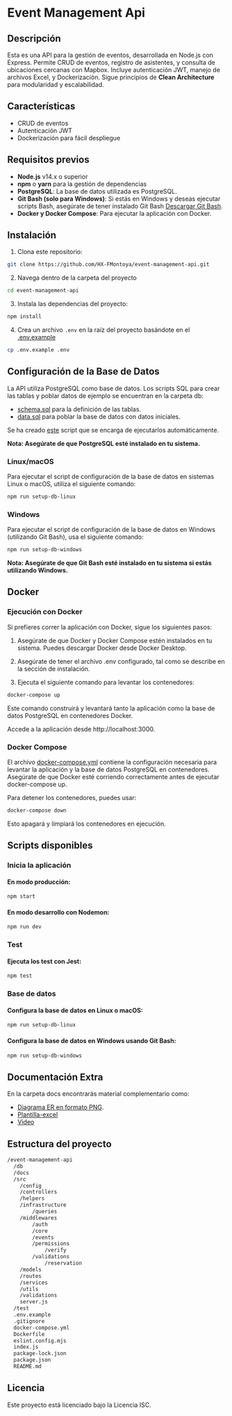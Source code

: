 # Event Management Api

## Descripción

Esta es una API para la gestión de eventos, desarrollada en Node.js con Express. Permite CRUD de eventos, registro de asistentes, y consulta de ubicaciones cercanas con Mapbox. Incluye autenticación JWT, manejo de archivos Excel, y Dockerización. Sigue principios de **Clean Architecture** para modularidad y escalabilidad.

## Características
- CRUD de eventos
- Autenticación JWT
- Dockerización para fácil despliegue

## Requisitos previos

- **Node.js** v14.x o superior
- **npm** o **yarn** para la gestión de dependencias
- **PostgreSQL**: La base de datos utilizada es PostgreSQL.
- **Git Bash (solo para Windows)**: Si estás en Windows y deseas ejecutar scripts Bash, asegúrate de tener instalado Git Bash [Descargar Git Bash](https://git-scm.com/).
- **Docker y Docker Compose**: Para ejecutar la aplicación con Docker.

## Instalación

1. Clona este repositorio:

```bash
git clone https://github.com/HX-FMontoya/event-management-api.git
```
2. Navega dentro de la carpeta del proyecto
```bash
cd event-management-api
```

3. Instala las dependencias del proyecto:

```bash
npm install
```

4. Crea un archivo `.env` en la raíz del proyecto basándote en el [.env.example](/event-management-api/.env.example)

```bash
cp .env.example .env
```

## Configuración de la Base de Datos

La API utiliza PostgreSQL como base de datos. Los scripts SQL para crear las tablas y poblar datos de ejemplo se encuentran en la carpeta db:

- [schema.sql](/event-management-api/db/schema.sql) para la definición de las tablas.
- [data.sql](/event-management-api/db/data.sql) para poblar la base de datos con datos iniciales.

Se ha creado [este](/event-management-api/setup-db.sh) script que se encarga de ejecutarlos automáticamente.

**Nota: Asegúrate de que PostgreSQL esté instalado en tu sistema.**

### Linux/macOS
Para ejecutar el script de configuración de la base de datos en sistemas Linux o macOS, utiliza el siguiente comando:

```bash
npm run setup-db-linux
```

### Windows
Para ejecutar el script de configuración de la base de datos en Windows (utilizando Git Bash), usa el siguiente comando:

```bash
npm run setup-db-windows
```

**Nota: Asegúrate de que Git Bash esté instalado en tu sistema si estás utilizando Windows.**

## Docker
### Ejecución con Docker
Si prefieres correr la aplicación con Docker, sigue los siguientes pasos:

1. Asegúrate de que Docker y Docker Compose estén instalados en tu sistema. Puedes descargar Docker desde Docker Desktop.

2. Asegúrate de tener el archivo .env configurado, tal como se describe en la sección de instalación.

3. Ejecuta el siguiente comando para levantar los contenedores:

```bash
docker-compose up
```
Este comando construirá y levantará tanto la aplicación como la base de datos PostgreSQL en contenedores Docker.

Accede a la aplicación desde http://localhost:3000.

### Docker Compose
El archivo [docker-compose.yml](/event-management-api/docker-compose.yml) contiene la configuración necesaria para levantar la aplicación y la base de datos PostgreSQL en contenedores. Asegúrate de que Docker esté corriendo correctamente antes de ejecutar docker-compose up.

Para detener los contenedores, puedes usar:

```bash
docker-compose down
```
Esto apagará y limpiará los contenedores en ejecución.

## Scripts disponibles
### Inicia la aplicación
#### En modo producción:
```bash
npm start
```
#### En modo desarrollo con Nodemon:
```bash
npm run dev
```
### Test
#### Ejecuta los test con Jest:
```bash
npm test
```
### Base de datos
#### Configura la base de datos en Linux o macOS:
```bash
npm run setup-db-linux
```
#### Configura la base de datos en Windows usando Git Bash:
```bash
npm run setup-db-windows
```

## Documentación Extra

En la carpeta docs encontrarás material complementario como:
- [Diagrama ER en formato PNG](/event-management-api/docs/ER%20Diagram%20Event%20Managment.drawio.png).
- [Plantilla-excel](/event-management-api/docs/event_template_with_user_data.ods)
- [Video](https://drive.google.com/file/d/1elfU99JPnlOE6quCQetKSzrhnG7mzOYo/view?usp=drive_link)

## Estructura del proyecto

```bash
/event-management-api
  /db
  /docs             
  /src              
    /config         
    /controllers    
    /helpers
    /infrastructure
        /queries
    /middlewares  
        /auth
        /core
        /events
        /permissions
            /verify
        /validations
            /reservation
    /models         
    /routes         
    /services       
    /utils     
    /validations     
    server.js       
  /test          
  .env.example   
  .gitignore
  docker-compose.yml
  Dockerfile
  eslint.config.mjs
  index.js   
  package-lock.json
  package.json
  README.md         
```

## Licencia

Este proyecto está licenciado bajo la Licencia ISC.